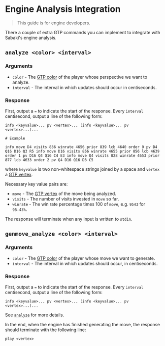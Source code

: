 # Engine Analysis Integration

> This guide is for engine developers.

There a couple of extra GTP commands you can implement to integrate with
Sabaki's engine analysis.

## `analyze <color> <interval>`

### Arguments

- `color` - The
  [GTP color](https://www.lysator.liu.se/~gunnar/gtp/gtp2-spec-draft2/gtp2-spec.html#SECTION00042000000000000000)
  of the player whose perspective we want to analyze.
- `interval` - The interval in which updates should occur in centiseconds.

### Response

First, output a `=` to indicate the start of the response. Every `interval`
centisecond, output a line of the following form:

```
info <keyvalue>... pv <vertex>... (info <keyvalue>... pv <vertex>...)...

# Example

info move D4 visits 836 winrate 4656 prior 839 lcb 4640 order 0 pv D4 Q16 D16 Q3 R5 info move D16 visits 856 winrate 4655 prior 856 lcb 4639 order 1 pv D16 Q4 Q16 C4 E3 info move Q4 visits 828 winrate 4653 prior 877 lcb 4633 order 2 pv Q4 D16 Q16 D3 C5
```

where `keyvalue` is two non-whitespace strings joined by a space and `vertex` a
[GTP vertex](https://www.lysator.liu.se/~gunnar/gtp/gtp2-spec-draft2/gtp2-spec.html#SECTION00042000000000000000).

Necessary key value pairs are:

- `move` - The
  [GTP vertex](https://www.lysator.liu.se/~gunnar/gtp/gtp2-spec-draft2/gtp2-spec.html#SECTION00042000000000000000)
  of the move being analyzed.
- `visits` - The number of visits invested in `move` so far.
- `winrate` - The win rate percentage times 100 of `move`, e.g. `9543` for
  `95.43%`.

The response will terminate when any input is written to `stdin`.

## `genmove_analyze <color> <interval>`

### Arguments

- `color` - The
  [GTP color](https://www.lysator.liu.se/~gunnar/gtp/gtp2-spec-draft2/gtp2-spec.html#SECTION00042000000000000000)
  of the player whose move we want to generate.
- `interval` - The interval in which updates should occur, in centiseconds.

### Response

First, output a `=` to indicate the start of the response. Every `interval`
centisecond, output a line of the following form:

```
info <keyvalue>... pv <vertex>... (info <keyvalue>... pv <vertex>...)...
```

See [`analyze`](#analyze-color-interval) for more details.

In the end, when the engine has finished generating the move, the response
should terminate with the following line:

```
play <vertex>
```
